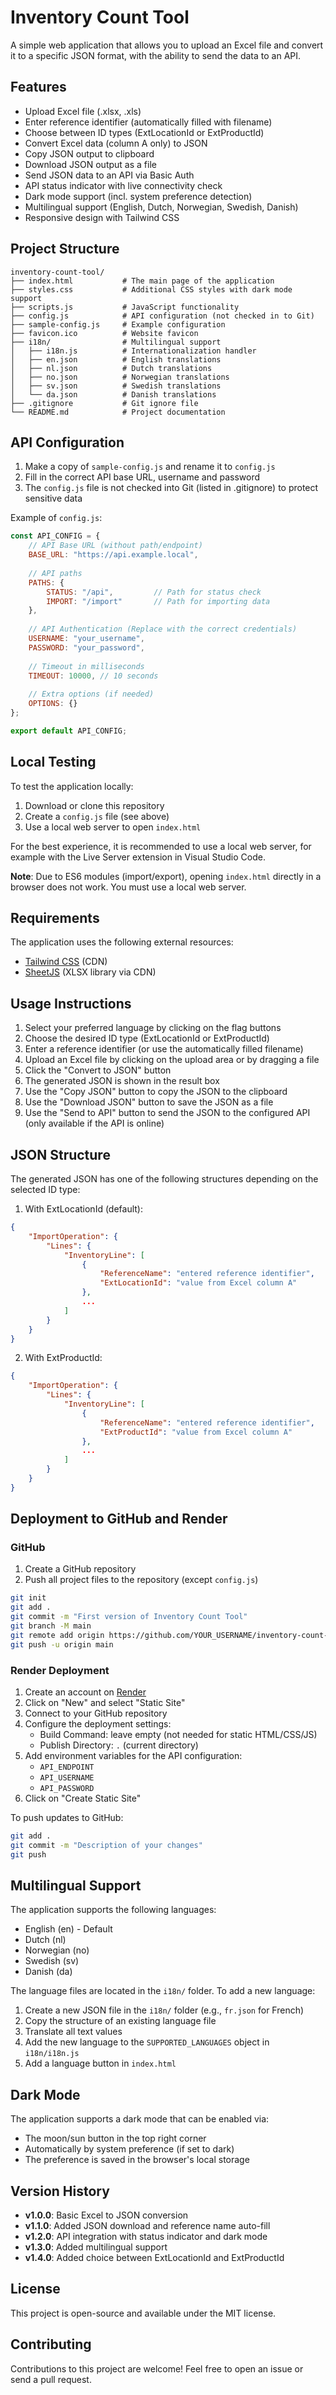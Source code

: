 # Inventory Count Tool

A simple web application that allows you to upload an Excel file and convert it to a specific JSON format, with the ability to send the data to an API.

## Features

- Upload Excel file (.xlsx, .xls)
- Enter reference identifier (automatically filled with filename)
- Choose between ID types (ExtLocationId or ExtProductId)
- Convert Excel data (column A only) to JSON
- Copy JSON output to clipboard
- Download JSON output as a file
- Send JSON data to an API via Basic Auth
- API status indicator with live connectivity check
- Dark mode support (incl. system preference detection)
- Multilingual support (English, Dutch, Norwegian, Swedish, Danish)
- Responsive design with Tailwind CSS

## Project Structure

```
inventory-count-tool/
├── index.html           # The main page of the application
├── styles.css           # Additional CSS styles with dark mode support
├── scripts.js           # JavaScript functionality
├── config.js            # API configuration (not checked in to Git)
├── sample-config.js     # Example configuration
├── favicon.ico          # Website favicon
├── i18n/                # Multilingual support
│   ├── i18n.js          # Internationalization handler
│   ├── en.json          # English translations
│   ├── nl.json          # Dutch translations
│   ├── no.json          # Norwegian translations
│   ├── sv.json          # Swedish translations
│   └── da.json          # Danish translations
├── .gitignore           # Git ignore file
└── README.md            # Project documentation
```

## API Configuration

1. Make a copy of `sample-config.js` and rename it to `config.js`
2. Fill in the correct API base URL, username and password
3. The `config.js` file is not checked into Git (listed in .gitignore) to protect sensitive data

Example of `config.js`:
```javascript
const API_CONFIG = {
    // API Base URL (without path/endpoint)
    BASE_URL: "https://api.example.local",
    
    // API paths
    PATHS: {
        STATUS: "/api",         // Path for status check
        IMPORT: "/import"       // Path for importing data
    },
    
    // API Authentication (Replace with the correct credentials)
    USERNAME: "your_username",
    PASSWORD: "your_password",
    
    // Timeout in milliseconds
    TIMEOUT: 10000, // 10 seconds
    
    // Extra options (if needed)
    OPTIONS: {}
};

export default API_CONFIG;
```

## Local Testing

To test the application locally:

1. Download or clone this repository
2. Create a `config.js` file (see above)
3. Use a local web server to open `index.html`

For the best experience, it is recommended to use a local web server, for example with the Live Server extension in Visual Studio Code.

**Note**: Due to ES6 modules (import/export), opening `index.html` directly in a browser does not work. You must use a local web server.

## Requirements

The application uses the following external resources:

- [Tailwind CSS](https://tailwindcss.com/) (CDN)
- [SheetJS](https://sheetjs.com/) (XLSX library via CDN)

## Usage Instructions

1. Select your preferred language by clicking on the flag buttons
2. Choose the desired ID type (ExtLocationId or ExtProductId)
3. Enter a reference identifier (or use the automatically filled filename)
4. Upload an Excel file by clicking on the upload area or by dragging a file
5. Click the "Convert to JSON" button
6. The generated JSON is shown in the result box
7. Use the "Copy JSON" button to copy the JSON to the clipboard
8. Use the "Download JSON" button to save the JSON as a file
9. Use the "Send to API" button to send the JSON to the configured API (only available if the API is online)

## JSON Structure

The generated JSON has one of the following structures depending on the selected ID type:

1. With ExtLocationId (default):
```json
{
    "ImportOperation": {
        "Lines": {
            "InventoryLine": [
                {
                    "ReferenceName": "entered reference identifier",
                    "ExtLocationId": "value from Excel column A"
                },
                ...
            ]
        }
    }
}
```

2. With ExtProductId:
```json
{
    "ImportOperation": {
        "Lines": {
            "InventoryLine": [
                {
                    "ReferenceName": "entered reference identifier",
                    "ExtProductId": "value from Excel column A"
                },
                ...
            ]
        }
    }
}
```

## Deployment to GitHub and Render

### GitHub

1. Create a GitHub repository
2. Push all project files to the repository (except `config.js`)

```bash
git init
git add .
git commit -m "First version of Inventory Count Tool"
git branch -M main
git remote add origin https://github.com/YOUR_USERNAME/inventory-count-tool.git
git push -u origin main
```

### Render Deployment

1. Create an account on [Render](https://render.com/)
2. Click on "New" and select "Static Site"
3. Connect to your GitHub repository
4. Configure the deployment settings:
   - Build Command: leave empty (not needed for static HTML/CSS/JS)
   - Publish Directory: `.` (current directory)
5. Add environment variables for the API configuration:
   - `API_ENDPOINT`
   - `API_USERNAME`
   - `API_PASSWORD`
6. Click on "Create Static Site"

To push updates to GitHub:

```bash
git add .
git commit -m "Description of your changes"
git push
```

## Multilingual Support

The application supports the following languages:
- English (en) - Default
- Dutch (nl)
- Norwegian (no)
- Swedish (sv)
- Danish (da)

The language files are located in the `i18n/` folder. To add a new language:
1. Create a new JSON file in the `i18n/` folder (e.g., `fr.json` for French)
2. Copy the structure of an existing language file
3. Translate all text values
4. Add the new language to the `SUPPORTED_LANGUAGES` object in `i18n/i18n.js`
5. Add a language button in `index.html`

## Dark Mode

The application supports a dark mode that can be enabled via:
- The moon/sun button in the top right corner
- Automatically by system preference (if set to dark)
- The preference is saved in the browser's local storage

## Version History

- **v1.0.0**: Basic Excel to JSON conversion
- **v1.1.0**: Added JSON download and reference name auto-fill
- **v1.2.0**: API integration with status indicator and dark mode
- **v1.3.0**: Added multilingual support
- **v1.4.0**: Added choice between ExtLocationId and ExtProductId

## License

This project is open-source and available under the MIT license.

## Contributing

Contributions to this project are welcome! Feel free to open an issue or send a pull request.